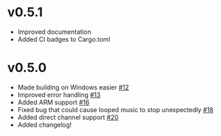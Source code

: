 # v0.5.1
  - Improved documentation
  - Added CI badges to Cargo.toml

# v0.5.0
  - Made building on Windows easier [#12](https://github.com/jhasse/ears/pull/12)
  - Improved error handling [#13](https://github.com/jhasse/ears/pull/13)
  - Added ARM support [#16](https://github.com/jhasse/ears/pull/16)
  - Fixed bug that could cause looped music to stop unexpectedly [#18](https://github.com/jhasse/ears/pull/18)
  - Added direct channel support [#20](https://github.com/jhasse/ears/pull/20)
  - Added changelog!
